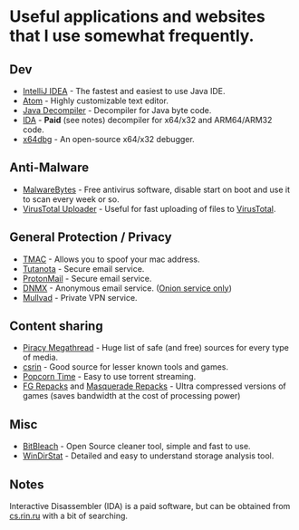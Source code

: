 # Useful applications and websites that I use somewhat frequently.

## Dev
- [IntelliJ IDEA](https://www.jetbrains.com/idea/) - The fastest and easiest to use Java IDE.
- [Atom](https://atom.io/) - Highly customizable text editor.
- [Java Decompiler](https://java-decompiler.github.io/) - Decompiler for Java byte code.
- [IDA](https://hex-rays.com/decompiler/) - **Paid** (see notes) decompiler for x64/x32 and ARM64/ARM32 code.
- [x64dbg](https://x64dbg.com/) - An open-source x64/x32 debugger.

## Anti-Malware
- [MalwareBytes](https://www.malwarebytes.com/) - Free antivirus software, disable start on boot and use it to scan every week or so.
- [VirusTotal Uploader](https://github.com/SamuelTulach/VirusTotalUploader) - Useful for fast uploading of files to [VirusTotal](https://www.virustotal.com/gui/home/upload).

## General Protection / Privacy
- [TMAC](https://technitium.com/tmac/) - Allows you to spoof your mac address.
- [Tutanota](https://tutanota.com/) - Secure email service.
- [ProtonMail](https://protonmail.com/) - Secure email service.
- [DNMX](https://dnmx.org/) - Anonymous email service. ([Onion service only](https://www.torproject.org/download/))
- [Mullvad](https://mullvad.net/) - Private VPN service.

## Content sharing
- [Piracy Megathread](https://rentry.co/pgames-mega-thread) - Huge list of safe (and free) sources for every type of media.
- [csrin](https://cs.rin.ru/forum/) - Good source for lesser known tools and games.
- [Popcorn Time](https://popcorn-time.ga/build/) - Easy to use torrent streaming.
- [FG Repacks](https://fitgirl-repacks.site/) and [Masquerade Repacks](https://masquerade.site/) - Ultra compressed versions of games (saves bandwidth at the cost of processing power)

## Misc
- [BitBleach](https://www.bleachbit.org/) - Open Source cleaner tool, simple and fast to use.
- [WinDirStat](https://windirstat.net/) - Detailed and easy to understand storage analysis tool.

## Notes

Interactive Disassembler (IDA) is a paid software, but can be obtained from [cs.rin.ru](https://cs.rin.ru/forum/) with a bit of searching.
